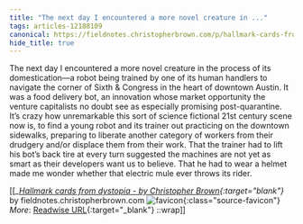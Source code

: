 ```yaml
---
title: "The next day I encountered a more novel creature in ..."
tags: articles-12188109
canonical: https://fieldnotes.christopherbrown.com/p/hallmark-cards-from-dystopia?token=eyJ1c2VyX2lkIjoxMDM2MjA0MSwicG9zdF9pZCI6NDQ5Njk0NDQsIl8iOiJWczNSQSIsImlhdCI6MTYzODczMzYyOSwiZXhwIjoxNjM4NzM3MjI5LCJpc3MiOiJwdWItMjk5NTEiLCJzdWIiOiJwb3N0LXJlYWN0aW9uIn0.c2KHU1l1Vy6bNj2gO3AIY7_iqsPSv7P2dV0r7FRGIp0
hide_title: true
---
```


The next day I encountered a more novel creature in the process of its domestication—a robot being trained by one of its human handlers to navigate the corner of Sixth & Congress in the heart of downtown Austin. It was a food delivery bot, an innovation whose market opportunity the venture capitalists no doubt see as especially promising post-quarantine. It’s crazy how unremarkable this sort of science fictional 21st century scene now is, to find a young robot and its trainer out practicing on the downtown sidewalks, preparing to liberate another category of workers from their drudgery and/or displace them from their work. That the trainer had to lift his bot’s back tire at every turn suggested the machines are not yet as smart as their developers want us to believe. That he had to wear a helmet made me wonder whether that electric mule ever throws its rider.


[[<cite>_[Hallmark cards from dystopia - by Christopher Brown](https://fieldnotes.christopherbrown.com/p/hallmark-cards-from-dystopia?token=eyJ1c2VyX2lkIjoxMDM2MjA0MSwicG9zdF9pZCI6NDQ5Njk0NDQsIl8iOiJWczNSQSIsImlhdCI6MTYzODczMzYyOSwiZXhwIjoxNjM4NzM3MjI5LCJpc3MiOiJwdWItMjk5NTEiLCJzdWIiOiJwb3N0LXJlYWN0aW9uIn0.c2KHU1l1Vy6bNj2gO3AIY7_iqsPSv7P2dV0r7FRGIp0){:target="_blank"}_</cite> by fieldnotes.christopherbrown.com ![favicon](https://s2.googleusercontent.com/s2/favicons?domain=fieldnotes.christopherbrown.com){:class="source-favicon"}<br>
_More_: [Readwise URL](https://readwise.io/open/256466160){:target="_blank"}
::wrap]]